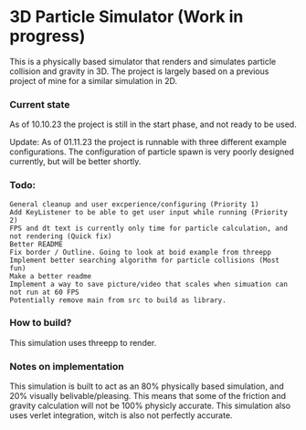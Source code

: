 # 3D Particle Simulator (Work in progress)

This is a physically based simulator that renders and simulates particle collision and gravity in 3D.
The project is largely based on a previous project of mine for a similar simulation in 2D.

### Current state
As of 10.10.23 the project is still in the start phase, and not ready to be used.

Update: As of 01.11.23 the project is runnable with three different example configurations. The configuration of particle spawn is very poorly designed currently, but will be better shortly.

### Todo:
    General cleanup and user excperience/configuring (Priority 1)  
    Add KeyListener to be able to get user input while running (Priority 2)
    FPS and dt text is currently only time for particle calculation, and not rendering (Quick fix)
    Better README
    Fix border / Outline. Going to look at boid example from threepp
    Implement better searching algorithm for particle collisions (Most fun)
    Make a better readme
    Implement a way to save picture/video that scales when simuation can not run at 60 FPS
    Potentially remove main from src to build as library.

### How to build?
This simulation uses threepp to render.

### Notes on implementation
This simulation is built to act as an 80% physically based simulation, and 20% visually belivable/pleasing. This means that some of the friction and gravity calculation will not be 100% physicly accurate. This simulation also uses verlet integration, witch is also not perfectly accurate.
